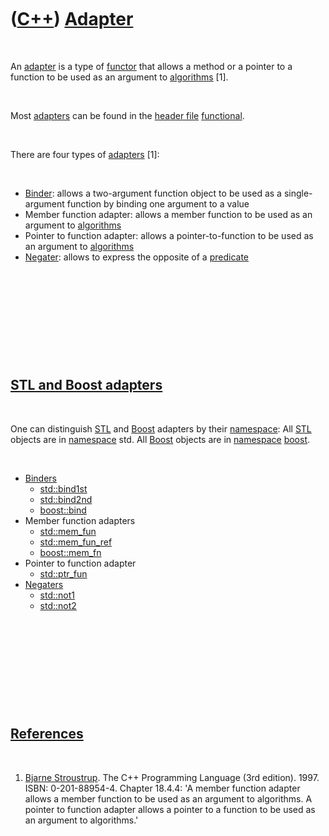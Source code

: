 
 

 

 

 

 

([C++](Cpp.md)) [Adapter](CppAdapter.md)
==========================================

 

An [adapter](CppAdapter.md) is a type of [functor](CppFunctor.md) that
allows a method or a pointer to a function to be used as an argument to
[algorithms](CppAlgorithm.md) \[1\].

 

Most [adapters](CppAdapter.md) can be found in the [header
file](CppHeaderFile.md) [functional](CppFunctionalH.md).

 

There are four types of [adapters](CppAdapter.md) \[1\]:

 

-   [Binder](CppBinder.md): allows a two-argument function object to be
    used as a single-argument function by binding one argument to a
    value
-   Member function adapter: allows a member function to be used as an
    argument to [algorithms](CppAlgorithm.md)
-   Pointer to function adapter: allows a pointer-to-function to be used
    as an argument to [algorithms](CppAlgorithm.md)
-   [Negater](CppNegater.md): allows to express the opposite of a
    [predicate](CppPredicate.md)

 

 

 

 

 

[STL and Boost adapters](CppAdapter.md)
----------------------------------------

 

One can distinguish [STL](CppStl.md) and [Boost](CppBoost.md) adapters
by their [namespace](CppNamespace.md): All [STL](CppStl.md) objects
are in [namespace](CppNamespace.md) std. All [Boost](CppBoost.md)
objects are in [namespace](CppNamespace.md) [boost](CppBoost.md).

 

-   [Binders](CppBinder.md)
    -   [std::bind1st](CppBind1st.md)
    -   [std::bind2nd](CppBind2nd.md)
    -   [boost::bind](CppBind.md)
-   Member function adapters
    -   [std::mem\_fun](CppMem_fun.md)
    -   [std::mem\_fun\_ref](CppMem_fun_ref.md)
    -   [boost::mem\_fn](CppMem_fn.md)
-   Pointer to function adapter
    -   [std::ptr\_fun](CppPtr_fun.md)
-   [Negaters](CppNegater.md)
    -   [std::not1](CppNot1.md)
    -   [std::not2](CppNot2.md)

 

 

 

 

 

[References](CppReferences.md)
-------------------------------

 

1.  [Bjarne Stroustrup](CppBjarneStroustrup.md). The C++ Programming
    Language (3rd edition). 1997. ISBN: 0-201-88954-4. Chapter 18.4.4:
    'A member function adapter allows a member function to be used as an
    argument to algorithms. A pointer to function adapter allows a
    pointer to a function to be used as an argument to algorithms.'

 

 

 

 

 

 

